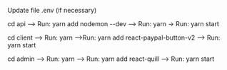
Update file .env (if necessary)

cd api --> Run: yarn add nodemon --dev
--> Run: yarn -> Run: yarn start

cd client --> Run: yarn -->Run: yarn add react-paypal-button-v2
 --> Run: yarn start

cd admin --> Run: yarn --> Run: yarn add react-quill
--> Run: yarn start
